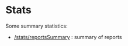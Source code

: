 # Stats

Some summary statistics:

* [/stats/reportsSummary](reportssummary.md) : summary of reports
